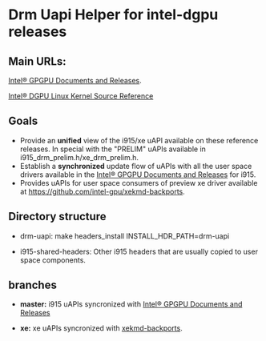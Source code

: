# Drm Uapi Helper for intel-dgpu releases

## Main URLs:

[Intel® GPGPU Documents and Releases](https://dgpu-docs.intel.com/ "Intel® software for general purpose GPU capabilities").

[Intel® DGPU Linux Kernel Source Reference](https://github.com/intel-gpu/kernel)

## Goals

* Provide an **unified** view of the i915/xe uAPI available on these reference releases. In special with the "PRELIM" uAPIs available in i915_drm_prelim.h/xe_drm_prelim.h.
* Establish a **synchronized** update flow of uAPIs with all the user space drivers available in the [Intel® GPGPU Documents and Releases](https://dgpu-docs.intel.com/ "Intel® software for general purpose GPU capabilities") for i915.
* Provides uAPIs for user space consumers of preview xe driver available at https://github.com/intel-gpu/xekmd-backports.


## Directory structure

* drm-uapi: make headers_install INSTALL_HDR_PATH=drm-uapi

* i915-shared-headers: Other i915 headers that are usually copied to user space components.

## branches

* **master:**
   i915 uAPIs syncronized with [Intel® GPGPU Documents and Releases](https://dgpu-docs.intel.com/ "Intel® software for general purpose GPU capabilities")

*   **xe:** xe uAPIs syncronized with [xekmd-backports](https://github.com/intel-gpu/xekmd-backports ).
